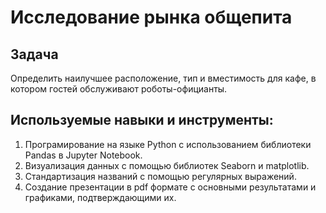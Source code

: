 # Исследование рынка общепита
## Задача
Определить наилучшее расположение, тип и вместимость для кафе, в котором гостей обслуживают роботы-официанты.
## Используемые навыки и инструменты:
1. Програмирование на языке Python с использованием библиотеки Pandas в Jupyter Notebook.
2. Визуализация данных с помощью библиотек Seaborn и matplotlib.
3. Стандартизация названий с помощью регулярных выражений.
4. Создание презентации в pdf формате с основными результатами и графиками, подтверждающими их.
